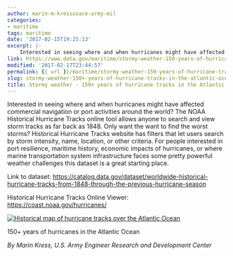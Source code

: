 ```yaml
---
author: marin-m-kressusace-army-mil
categories:
- maritime
tags: maritime
date: '2017-02-15T19:25:13'
excerpt: |-
    Interested in seeing where and when hurricanes might have affected commercial navigation or port activities around the world? The NOAA Historical Hurricane Tracks online tool allows anyone to search and view storm tracks as far back as 1848. Only want the want to find …
link: https://www.data.gov/maritime/stormy-weather-150-years-of-hurricane-tracks-in-the-atlantic-ocean/
modified: '2017-02-17T23:44:57'
permalink: {{ url }}/maritime/stormy-weather-150-years-of-hurricane-tracks-in-the-atlantic-ocean/
slug: stormy-weather-150+-years-of-hurricane-tracks-in-the-atlantic-ocean
title: Stormy weather - 150+ years of hurricane tracks in the Atlantic Ocean
---
```


Interested in seeing where and when hurricanes might have affected commercial navigation or port activities around the world? The NOAA Historical Hurricane Tracks online tool allows anyone to search and view storm tracks as far back as 1848. Only want the want to find the worst storms? Historical Hurricane Tracks website has filters that let users search by storm intensity, name, location, or other criteria. For people interested in port resilience, maritime history, economic impacts of hurricanes, or where marine transportation system infrastructure faces some pretty powerful weather challenges this dataset is a great starting place.

Link to dataset: https://catalog.data.gov/dataset/worldwide-historical-hurricane-tracks-from-1848-through-the-previous-hurricane-season

Historical Hurricane Tracks Online Viewer: https://coast.noaa.gov/hurricanes/

[![Historical map of hurricane tracks over the Atlantic Ocean](https://s3-us-gov-west-1.amazonaws.com/cg-0817d6e3-93c4-4de8-8b32-da6919464e61/Hurricane-tracks-300x238.jpg)](../../datagov/wordpress/2017/02/Hurricane-tracks.jpg)

150+ years of hurricanes in the Atlantic Ocean

_By Marin Kress, U.S. Army Engineer Research and Development Center_
